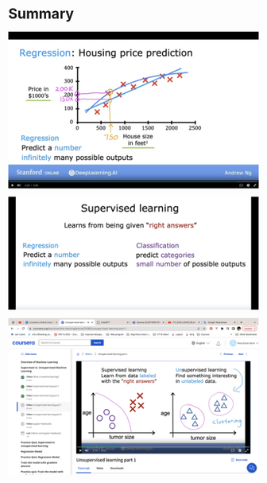 # Summary

![Nama](https://github.com/dystaSatria/Deep-Learning/blob/main/Supervised%20Machine%20Learning%3A%20Regression%20and%20Classification/Regression.png)


![Nama](https://github.com/dystaSatria/Deep-Learning/blob/main/Supervised%20Machine%20Learning%3A%20Regression%20and%20Classification/Supervised%20Learning.png)


![Nama](https://github.com/dystaSatria/Deep-Learning/blob/main/Supervised%20Machine%20Learning%3A%20Regression%20and%20Classification/unsupervised_supervised.png)
